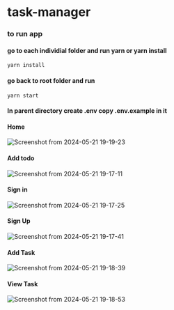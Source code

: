 #  task-manager

### to run app
#### go to each individial folder and run yarn or yarn install
```
yarn install
```
#### go back to root folder and run
```
yarn start
```
#### In parent directory create .env copy .env.example in it
#### Home 
![Screenshot from 2024-05-21 19-19-23](https://github.com/2020B1531074/Assignment/assets/98419710/3f696ca4-8c18-441d-83e9-1a86d61e2255)
#### Add todo
![Screenshot from 2024-05-21 19-17-11](https://github.com/2020B1531074/Assignment/assets/98419710/082b447d-34ee-44a1-a12f-0644083463e1)
#### Sign in
![Screenshot from 2024-05-21 19-17-25](https://github.com/2020B1531074/Assignment/assets/98419710/a616450a-69b7-42f8-b93a-39a4d2f16be8)
#### Sign Up
![Screenshot from 2024-05-21 19-17-41](https://github.com/2020B1531074/Assignment/assets/98419710/f147006a-e0f7-40d0-abdd-7b9761945943)
#### Add Task
![Screenshot from 2024-05-21 19-18-39](https://github.com/2020B1531074/Assignment/assets/98419710/4b3b2685-b5cc-486f-b863-8a6833709941)
#### View Task
![Screenshot from 2024-05-21 19-18-53](https://github.com/2020B1531074/Assignment/assets/98419710/1c22463d-b406-40d4-9d43-6aa0bf5f72c0)

